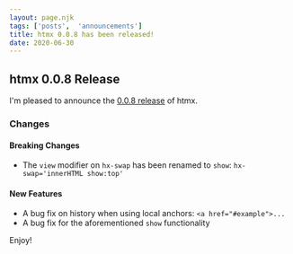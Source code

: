 ```yaml
---
layout: page.njk
tags: ['posts',  'announcements']
title: htmx 0.0.8 has been released!
date: 2020-06-30
---
```


## htmx 0.0.8 Release

I'm pleased to announce the [0.0.8 release](https://unpkg.com/browse/htmx.org@0.0.8/) of htmx.

### Changes

#### Breaking Changes

* The `view` modifier on `hx-swap` has been renamed to `show`: `hx-swap='innerHTML show:top'`

#### New Features

* A bug fix on history when using local anchors: `<a href="#example">...`
* A bug fix for the aforementioned `show` functionality

Enjoy!
